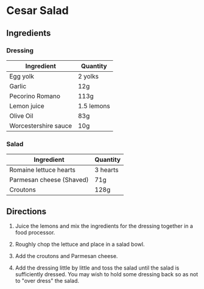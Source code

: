 # Cesar Salad

## Ingredients

### Dressing

| Ingredient | Quantity |
| --- | --- |
| Egg yolk | 2 yolks |
| Garlic | 12g |
| Pecorino Romano | 113g |
| Lemon juice | 1.5 lemons |
| Olive Oil | 83g |
| Worcestershire sauce | 10g |

### Salad

| Ingredient | Quantity |
| --- | --- |
| Romaine lettuce hearts | 3 hearts |
| Parmesan cheese (Shaved) | 71g |
| Croutons | 128g |


## Directions

1. Juice the lemons and mix the ingredients for the dressing together in a food
   processor.

2. Roughly chop the lettuce and place in a salad bowl.

3. Add the croutons and Parmesan cheese.

4. Add the dressing little by little and toss the salad until the salad is
   sufficiently dressed. You may wish to hold some dressing back so as not to
   "over dress" the salad.


